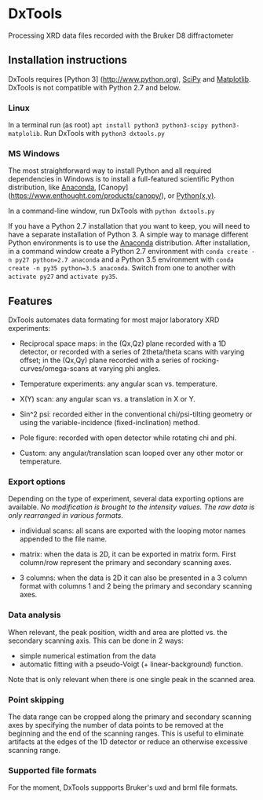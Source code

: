 # DxTools
Processing XRD data files recorded with the Bruker D8 diffractometer

## Installation instructions
DxTools requires [Python 3] (http://www.python.org), [SciPy](http://www.scipy.org) and [Matplotlib](http://www.matplotlib.org).
DxTools is not compatible with Python 2.7 and below.

### Linux
In a terminal run (as root) `apt install python3 python3-scipy python3-matplolib`.
Run DxTools with `python3 dxtools.py`

### MS Windows
The most straightforward way to install Python and all required dependencies in Windows is to install 
a full-featured scientific Python distribution, like [Anaconda](http://continuum.io/downloads), [Canopy] (https://www.enthought.com/products/canopy/),
or [Python(x,y)](https://python-xy.github.io/).

In a command-line window, run DxTools with `python dxtools.py`

If you have a Python 2.7 installation that you want to keep, you will need to have a separate installation of Python 3.
A simple way to manage different Python environments is to use the  [Anaconda](http://continuum.io/downloads) distribution.
After installation, in a command window create a Python 2.7 environment with
`conda create -n py27 python=2.7 anaconda`
and a Python 3.5 environment with `conda create -n py35 python=3.5 anaconda`.
Switch from one to another with `activate py27` and `activate py35`.



## Features
DxTools automates data formating for most major laboratory XRD experiments:
- Reciprocal space maps: in the (Qx,Qz) plane recorded with a 1D detector,
or recorded with a series of 2theta/theta scans with varying offset;
in the (Qx,Qy) plane recorded with a series of rocking-curves/omega-scans at varying phi angles.

- Temperature experiments: any angular scan vs. temperature.

- X(Y) scan: any angular scan vs. a translation in X or Y.

- Sin^2 psi: recorded either in the conventional chi/psi-tilting geometry or using the variable-incidence (fixed-inclination) method.

- Pole figure: recorded with open detector while rotating chi and phi.

- Custom: any angular/translation scan looped over any other motor or temperature.

### Export options
Depending on the type of experiment, several data exporting options are available.
*No modification is brought to the intensity values. The raw data is only rearranged in various formats.*

- individual scans: all scans are exported with the looping motor names appended to the file name.

- matrix: when the data is 2D, it can be exported in matrix form. First column/row represent the primary and secondary scanning axes.

- 3 columns: when the data is 2D it can also be presented in a 3 column format with columns 1 and 2 being the primary and secondary scanning axes.

### Data analysis
When relevant, the peak position, width and area are plotted vs. the secondary scanning axis.
This can be done in 2 ways:
- simple numerical estimation from the data
- automatic fitting with a pseudo-Voigt (+ linear-background) function.

Note that is only relevant when there is one single peak in the scanned area.

### Point skipping
The data range can be cropped along the primary and secondary scanning axes by specifying the number of data points to be removed at the beginning and the end of the scanning ranges.
This is useful to eliminate artifacts at the edges of the 1D detector or reduce an otherwise excessive scanning range.

### Supported file formats
For the moment, DxTools suppports Bruker's uxd and brml file formats.




